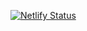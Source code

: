 [![Netlify Status](https://api.netlify.com/api/v1/badges/89618cd8-4bbd-47c1-8284-c5d02e74ec4d/deploy-status)](https://app.netlify.com/sites/tolux-cheese-cake/deploys)
